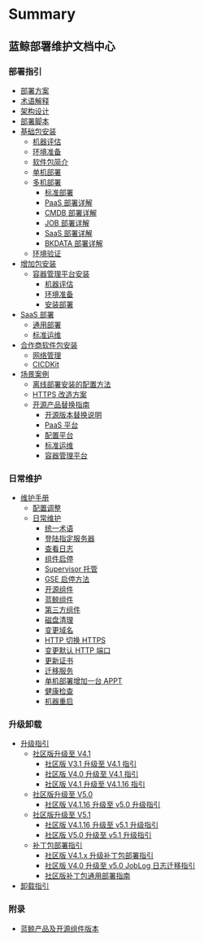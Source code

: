 # Summary

## 蓝鲸部署维护文档中心

### 部署指引

* [部署方案](README.md)
* [术语解释](术语解释/GLOSSARY.md)
* [架构设计](部署脚本/architecture.md)
* [部署脚本](部署脚本/intro.md)
* [基础包安装]()
    * [机器评估](基础包安装/机器评估/evaluate.md)
    * [环境准备](基础包安装/环境准备/get_ready.md)
    * [软件包简介](基础包安装/软件包简介/src_overview.md)
    * [单机部署](基础包安装/单机部署/install_on_single_host.md)
    * [多机部署]()
        * [标准部署](基础包安装/多机部署/quick_install.md)
        * [PaaS 部署详解](基础包安装/多机部署/install_paas.md)
        * [CMDB 部署详解](基础包安装/多机部署/install_cmdb.md)
        * [JOB 部署详解](基础包安装/多机部署/install_job.md)
        * [SaaS 部署详解](基础包安装/多机部署/install_app_mgr.md)
        * [BKDATA 部署详解](基础包安装/多机部署/install_bkdata.md)
    * [环境验证](基础包安装/环境验证/check.md)
* [增加包安装]()
    * [容器管理平台安装]()
        * [机器评估](增强包安装/机器评估/bcs_evaluate.md)
        * [环境准备](增强包安装/环境准备/bcs_envprepare.md)
        * [安装部署](增强包安装/部署安装/bcs_install.md)
* [SaaS 部署]()
    * [通用部署](SaaS部署/通用部署/saasdeploy.md)
    * [标准运维](SaaS部署/标准运维/sops_install.md)
* [合作商软件包安装]()
  * [网络管理](合作方软件包安装/网络管理/net_man.md)
  * [CICDKit](合作方软件包安装/CICDKit/CICDKit.md)
* [场景案例]()
    * [离线部署安装的配置方法](场景案例/离线部署/offline_setup.md)
    * [HTTPS 改造方案](场景案例/https改造方案/guide_converting_site_http_https.md)
    * [开源产品替换指南]()
        * [开源版本替换说明](场景案例/开源产品替换/opensource_readme.md)
        * [PaaS 平台](场景案例/开源产品替换/Paas平台/replace_paas_with_opensource_version.md)
        * [配置平台](场景案例/开源产品替换/配置平台/replace_cmdb_with_opensource_version.md)
        * [标准运维](场景案例/开源产品替换/标准运维/replace_sops_with_opensource_version.md)
        * [容器管理平台](场景案例/开源产品替换/容器平台/bcs_opensource.md)

### 日常维护
* [维护手册]()
    * [配置调整](维护手册/配置维护/configuration.md)
    * [日常维护]()
      * [统一术语](维护手册/日常维护/maintain.md#glossary)
      * [登陆指定服务器](维护手册/日常维护/maintain.md#login_srv)
      * [查看日志](维护手册/日常维护/maintain.md#logs)
      * [组件启停](维护手册/日常维护/maintain.md#start_stop)
      * [Supervisor 托管](维护手册/日常维护/maintain.md#supervisor)
      * [GSE 启停方法](维护手册/日常维护/maintain.md#Gse_stop_start)
      * [开源组件](维护手册/日常维护/maintain.md#openplugins)
      * [蓝鲸组件](维护手册/日常维护/maintain.md#bk_plugins)
      * [第三方组件](维护手册/日常维护/maintain.md#thirdplugins)
      * [磁盘清理](维护手册/日常维护/maintain.md#disk_clean)
      * [变更域名](维护手册/日常维护/maintain.md#change_domain)
      * [HTTP 切换 HTTPS](维护手册/日常维护/maintain.md#convert_https)
      * [变更默认 HTTP 端口](维护手册/日常维护/maintain.md#change_http_port)
      * [更新证书](维护手册/日常维护/maintain.md#update_cert)
      * [迁移服务](维护手册/日常维护/maintain.md#migrate_module)
      * [单机部署增加一台 APPT](维护手册/日常维护/maintain.md#add_appt)
      * [健康检查](维护手册/日常维护/maintain.md#health_check)
      * [机器重启](维护手册/日常维护/maintain.md#host_reboot)

### 升级卸载

* [升级指引]()
  * [社区版升级至 V4.1]()
    * [社区版 V3.1 升级至 V4.1 指引](升级指引/update2V4.1/cev31_v41.md)
    * [社区版 V4.0 升级至 V4.1 指引](升级指引/update2V4.1/cev40_v41.md)
    * [社区版 V4.1 升级至 V4.1.16 指引](升级指引/update2V4.1/cev41_v41.x.md)
  * [社区版升级至 V5.0]()
    * [社区版 V4.1.16 升级至 v5.0 升级指引](升级指引/update2V5.0/cev416_v50.md)
  * [社区版升级至 V5.1]()
    * [社区版 V4.1.16 升级至 v5.1 升级指引](升级指引/update2V5.1/cev416_v51.md#upgrade416_51)
    * [社区版 V5.0 升级至 v5.1 升级指引](升级指引/update2V5.1/ce5.0update5.1.md)
  * [补丁包部署指引]()
    * [社区版 V4.1.x 升级补丁包部署指引](升级指引/update_patch/patch_update.md)
    * [社区版 V4.0 升级至 v5.0 JobLog 日志迁移指引](升级指引/update_patch/JobLog.md)
    * [社区版补丁包通用部署指南](升级指引/update_patch/upgrade.md)
* [卸载指引](卸载指引/uninstall.md)

### 附录
* [蓝鲸产品及开源组件版本](附录/开源组件版本/version.md)
